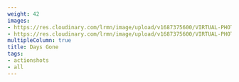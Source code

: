 ```yaml
---
weight: 42
images:
- https://res.cloudinary.com/lrmn/image/upload/v1687375600/VIRTUAL-PHOTOGRAPHY/daysgone/DAYS_GONE_20190513223613.2_rz4yov.png
- https://res.cloudinary.com/lrmn/image/upload/v1687375600/VIRTUAL-PHOTOGRAPHY/daysgone/DAYS_GONE_20190619204610.2_fpyqo1.png
multipleColumn: true
title: Days Gone
tags:
- actionshots
- all
---
```

